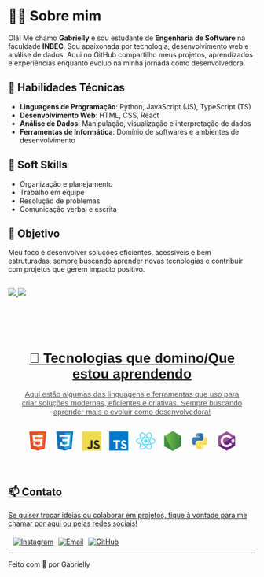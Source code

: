 # 👩‍💻 Sobre mim

Olá! Me chamo **Gabrielly** e sou estudante de **Engenharia de Software** na faculdade **INBEC**. Sou apaixonada por tecnologia, desenvolvimento web e análise de dados. Aqui no GitHub compartilho meus projetos, aprendizados e experiências enquanto evoluo na minha jornada como desenvolvedora.

## 🚀 Habilidades Técnicas

- **Linguagens de Programação**: Python, JavaScript (JS), TypeScript (TS)
- **Desenvolvimento Web**: HTML, CSS, React
- **Análise de Dados**: Manipulação, visualização e interpretação de dados
- **Ferramentas de Informática**: Domínio de softwares e ambientes de desenvolvimento

## 🧠 Soft Skills

- Organização e planejamento
- Trabalho em equipe
- Resolução de problemas
- Comunicação verbal e escrita

## 🎯 Objetivo

Meu foco é desenvolver soluções eficientes, acessíveis e bem estruturadas, sempre buscando aprender novas tecnologias e contribuir com projetos que gerem impacto positivo.

 ##

<div>
    <a href = "https://github.com/Gabri1lly">
    <img height="180cm" src = "https://github-readme-stats.vercel.app/api?username=Gabri1lly&show_icons=true&theme=radical"/>
    <img height="180cm" src = "https://github-readme-stats.vercel.app/api/top-langs/?username=Gabri1lly&layout=compact&theme=radical"/>
</div>
      
  ##

<!-- 💼 Seção de Portfólio: Tecnologias -->
<section style="max-width: 800px; margin: auto; padding: 40px 20px; font-family: Arial, sans-serif;">
  <!-- Título -->
  <h2 style="text-align: center; font-size: 2em; margin-bottom: 10px;">🚀 Tecnologias que domino/Que estou aprendendo</h2>

  <!-- Descrição -->
  <p style="text-align: center; font-size: 1.1em; color: #555; margin-bottom: 30px;">
    Aqui estão algumas das linguagens e ferramentas que uso para criar soluções modernas, eficientes e criativas. Sempre buscando aprender mais e evoluir como desenvolvedora!
  </p>

  <!-- Ícones centralizados -->
  <div style="display: flex; flex-wrap: wrap; justify-content: center; gap: 15px; text-align: center;">
    <img src="https://raw.githubusercontent.com/devicons/devicon/master/icons/html5/html5-original.svg" alt="HTML" height="40">
    <img src="https://raw.githubusercontent.com/devicons/devicon/master/icons/css3/css3-original.svg" alt="CSS" height="40">
    <img src="https://raw.githubusercontent.com/devicons/devicon/master/icons/javascript/javascript-original.svg" alt="JavaScript" height="40">
    <img src="https://raw.githubusercontent.com/devicons/devicon/master/icons/typescript/typescript-original.svg" alt="TypeScript" height="40">
    <img src="https://raw.githubusercontent.com/devicons/devicon/master/icons/react/react-original.svg" alt="React" height="40">
    <img src="https://raw.githubusercontent.com/devicons/devicon/master/icons/nodejs/nodejs-original.svg" alt="Node.js" height="40">
    <img src="https://raw.githubusercontent.com/devicons/devicon/master/icons/python/python-original.svg" alt="Python" height="40">
    <img src="https://raw.githubusercontent.com/devicons/devicon/master/icons/csharp/csharp-original.svg" alt="C#" height="40">
  </div>

</section>

##

## 📫 Contato
Se quiser trocar ideias ou colaborar em projetos, fique à vontade para me chamar por aqui ou pelas redes sociais!

<!-- 🌐 Links sociais e contato -->
<div style="display: flex; flex-wrap: wrap; gap: 10px; margin-top: 20px;">

  <!-- Instagram -->
  <a href="https://www.instagram.com/gaby19_lima/?igsh=azF5bzRncW90a2Rk#" target="_blank">
    <img src="https://img.shields.io/badge/Instagram-E4405F?style=for-the-badge&logo=instagram&logoColor=white" alt="Instagram">
  </a>

  <!-- Email -->
  <a href="gabriellylima755@gmail.com" target="_blank">
    <img src="https://img.shields.io/badge/Email-D14836?style=for-the-badge&logo=gmail&logoColor=white" alt="Email">
  </a>

  <!-- GitHub -->
  <a href="https://github.com/Gabri1lly" target="_blank">
    <img src="https://img.shields.io/badge/GitHub-181717?style=for-the-badge&logo=github&logoColor=white" alt="GitHub">
  </a>
</div>

---
Feito com 💙 por Gabrielly


